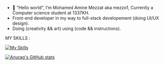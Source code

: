 - 👋 "Hello world", I’m Mohamed Amine Mezzat aka mezzo1, Currently a Computer science student at 1337KH.
- Front-end developer in my way to full-stack developement (doing UI/UX design).
- Doing (creativity && art) using (code && instructions).

MY SKILLS :



[![My Skills](https://skillicons.dev/icons?i=js,react,nodejs,nextjs,tailwind,vim,c,firebase)](https://skillicons.dev)




[![Anurag's GitHub stats](https://github-readme-stats.vercel.app/api?username=mezzat01)](https://github.com/anuraghazra/github-readme-stats)
